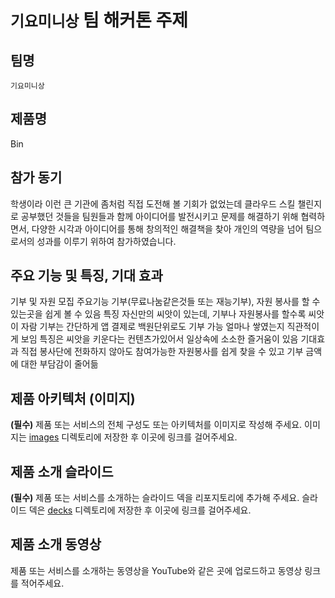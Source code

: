 # `기요미니상` 팀 해커톤 주제

## 팀명

`기요미니상`

## 제품명

Bin

## 참가 동기
학생이라 이런 큰 기관에 좀처럼 직접 도전해 볼 기회가 없었는데 클라우드 스킬 챌린지로 공부했던 것들을 팀원들과 함께 아이디어를 발전시키고 문제를 해결하기 위해 협력하면서, 다양한 시각과 아이디어를 통해 창의적인 해결책을 찾아 개인의 역량을 넘어 팀으로서의 성과를 이루기 위하여 참가하였습니다.

## 주요 기능 및 특징, 기대 효과
기부 및 자원 모집 
주요기능 기부(무료나눔같은것들 또는 재능기부),
자원 봉사를 할 수 있는곳을 쉽게 볼 수 있음
특징 자신만의 씨앗이 있는데, 기부나 자원봉사를 할수록 씨앗이 자람
기부는 간단하게 앱 결제로 백원단위로도 기부 가능
얼마나 쌓였는지 직관적이게 보임
특징은 씨앗을 키운다는 컨텐츠가있어서 일상속에 소소한 즐거움이 있음
기대효과 직접 봉사단에 전화하지 않아도 참여가능한 자원봉사를 쉽게 찾을 수 있고
기부 금액에 대한 부담감이 줄어듦

## 제품 아키텍처 (이미지)

**(필수)** 제품 또는 서비스의 전체 구성도 또는 아키텍처를 이미지로 작성해 주세요. 이미지는 [images](./images) 디렉토리에 저장한 후 이곳에 링크를 걸어주세요.

## 제품 소개 슬라이드

**(필수)** 제품 또는 서비스를 소개하는 슬라이드 덱을 리포지토리에 추가해 주세요. 슬라이드 덱은 [decks](./decks) 디렉토리에 저장한 후 이곳에 링크를 걸어주세요.

## 제품 소개 동영상

제품 또는 서비스를 소개하는 동영상을 YouTube와 같은 곳에 업로드하고 동영상 링크를 적어주세요.
